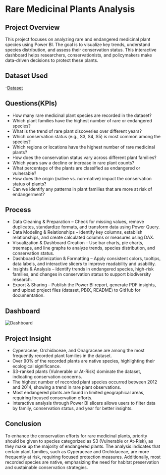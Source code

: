# Rare Medicinal Plants Analysis
## Project Overview
This project focuses on analyzing rare and endangered medicinal plant species using Power BI. The goal is to visualize key trends, understand species distribution, and assess their conservation status. This interactive dashboard helps researchers, conservationists, and policymakers make data-driven decisions to protect these plants.
 ## Dataset Used
-<a href="https://github.com/aradhyatrehan20/Rare_Medicinal_Plants/blob/main/Rare%20plants(2000)B.xlsx">Dataset</a>
## Questions(KPIs)
- How many rare medicinal plant species are recorded in the dataset?
- Which plant families have the highest number of rare or endangered species?
- What is the trend of rare plant discoveries over different years?
- Which conservation status (e.g., S3, S4, S5) is most common among the species?
- Which regions or locations have the highest number of rare medicinal plants?
- How does the conservation status vary across different plant families?
- Which years saw a decline or increase in rare plant counts?
- What percentage of the plants are classified as endangered or vulnerable?
- How does the origin (native vs. non-native) impact the conservation status of plants?
- Can we identify any patterns in plant families that are more at risk of endangerment?
## Process
- Data Cleaning & Preparation – Check for missing values, remove duplicates, standardize formats, and transform data using Power Query.
- Data Modeling & Relationships – Identify key columns, establish relationships, and create calculated columns or measures using DAX.
- Visualization & Dashboard Creation – Use bar charts, pie charts, treemaps, and line graphs to analyze trends, species distribution, and conservation status.
- Dashboard Optimization & Formatting – Apply consistent colors, tooltips, data labels, and interactive slicers to improve readability and usability.
- Insights & Analysis – Identify trends in endangered species, high-risk families, and changes in conservation status to support biodiversity research.
- Export & Sharing – Publish the Power BI report, generate PDF insights, and upload project files (dataset, PBIX, README) to GitHub for documentation.
## Dashboard
![Dashboard](https://github.com/user-attachments/assets/07c2d72a-fe0a-4180-81b6-ea37842999da)

## Project Insight
- Cyperaceae, Orchidaceae, and Onagraceae are among the most frequently recorded plant families in the dataset.
- Over 90% of the recorded plants are native species, highlighting their ecological significance.
- S3-ranked plants (Vulnerable or At-Risk) dominate the dataset, indicating conservation concerns.
- The highest number of recorded plant species occurred between 2012 and 2014, showing a trend in rare plant observations.
- Most endangered plants are found in limited geographical areas, requiring focused conservation efforts.
- Interactive analysis through Power BI slicers allows users to filter data by family, conservation status, and year for better insights.
## Conclusion
To enhance the conservation efforts for rare medicinal plants, priority should be given to species categorized as S3 (Vulnerable or At-Risk), as they make up the majority of endangered plants. The analysis indicates that certain plant families, such as Cyperaceae and Orchidaceae, are more frequently at risk, requiring focused protection measures. Additionally, most recorded species are native, emphasizing the need for habitat preservation and sustainable conservation strategies.
